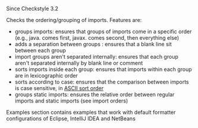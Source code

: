 Since Checkstyle 3.2

Checks the ordering/grouping of imports. Features are:

 *  groups imports: ensures that groups of imports come in a specific order (e.g., java. comes first, javax. comes second, then everything else)
 *  adds a separation between groups : ensures that a blank line sit between each group
 *  import groups aren't separated internally: ensures that each group aren't separated internally by blank line or comment
 *  sorts imports inside each group: ensures that imports within each group are in lexicographic order
 *  sorts according to case: ensures that the comparison between imports is case sensitive, in [ASCII sort order][]
 *  groups static imports: ensures the relative order between regular imports and static imports (see import orders)

Examples section contains examples that work with default formatter configurations of Eclipse, IntelliJ IDEA and NetBeans


[ASCII sort order]: https://en.wikipedia.org/wiki/ASCII#Order